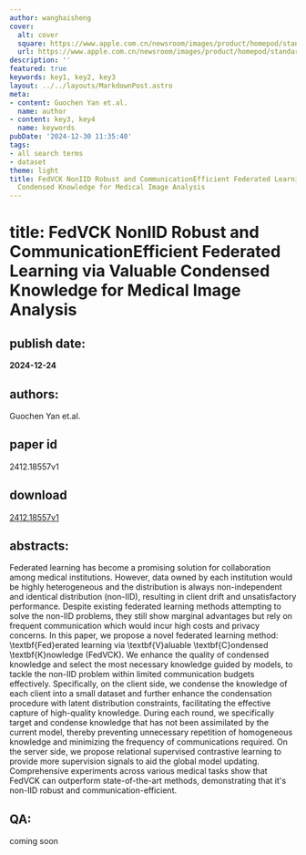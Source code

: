```yaml
---
author: wanghaisheng
cover:
  alt: cover
  square: https://www.apple.com.cn/newsroom/images/product/homepod/standard/Apple-HomePod-hero-230118_big.jpg.large_2x.jpg
  url: https://www.apple.com.cn/newsroom/images/product/homepod/standard/Apple-HomePod-hero-230118_big.jpg.large_2x.jpg
description: ''
featured: true
keywords: key1, key2, key3
layout: ../../layouts/MarkdownPost.astro
meta:
- content: Guochen Yan et.al.
  name: author
- content: key3, key4
  name: keywords
pubDate: '2024-12-30 11:35:40'
tags:
- all search terms
- dataset
theme: light
title: FedVCK NonIID Robust and CommunicationEfficient Federated Learning via Valuable
  Condensed Knowledge for Medical Image Analysis
---
```


# title: FedVCK NonIID Robust and CommunicationEfficient Federated Learning via Valuable Condensed Knowledge for Medical Image Analysis 
## publish date: 
**2024-12-24** 
## authors: 
  Guochen Yan et.al. 
## paper id
2412.18557v1
## download
[2412.18557v1](http://arxiv.org/abs/2412.18557v1)
## abstracts:
Federated learning has become a promising solution for collaboration among medical institutions. However, data owned by each institution would be highly heterogeneous and the distribution is always non-independent and identical distribution (non-IID), resulting in client drift and unsatisfactory performance. Despite existing federated learning methods attempting to solve the non-IID problems, they still show marginal advantages but rely on frequent communication which would incur high costs and privacy concerns. In this paper, we propose a novel federated learning method: \textbf{Fed}erated learning via \textbf{V}aluable \textbf{C}ondensed \textbf{K}nowledge (FedVCK). We enhance the quality of condensed knowledge and select the most necessary knowledge guided by models, to tackle the non-IID problem within limited communication budgets effectively. Specifically, on the client side, we condense the knowledge of each client into a small dataset and further enhance the condensation procedure with latent distribution constraints, facilitating the effective capture of high-quality knowledge. During each round, we specifically target and condense knowledge that has not been assimilated by the current model, thereby preventing unnecessary repetition of homogeneous knowledge and minimizing the frequency of communications required. On the server side, we propose relational supervised contrastive learning to provide more supervision signals to aid the global model updating. Comprehensive experiments across various medical tasks show that FedVCK can outperform state-of-the-art methods, demonstrating that it's non-IID robust and communication-efficient.
## QA:
coming soon
